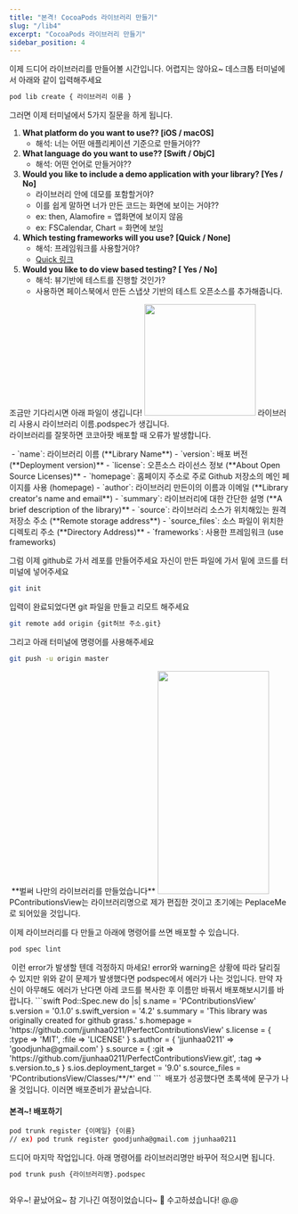 ```yaml
---
title: "본격! CocoaPods 라이브러리 만들기"
slug: "/lib4"
excerpt: "CocoaPods 라이브러리 만들기"
sidebar_position: 4
---
```

이제 드디어 라이브러리를 만들어볼 시간입니다. 어렵지는 않아요~
데스크톱 터미널에서 아래와 같이 입력해주세요
```bash
pod lib create { 라이브러리 이름 }
```

그러면 이제 터미널에서 5가지 질문을 하게 됩니다.
<img src="https://i.imghippo.com/files/frEyD1722911096.png" alt="" border="0"/>
1. **What platform do you want to use?? [iOS / macOS]**
    - 해석: 너는 어떤 애플리케이션 기준으로 만들거야??
2. **What language do you want to use?? [Swift / ObjC]**
    - 해석: 어떤 언어로 만들거야??
3. **Would you like to include a demo application with your library? [Yes / No]**
    - 라이브러리 안에 데모를 포함할거야?
    - 이를 쉽게 말하면 너가 만든 코드는 화면에 보이는 거야??
    - ex: then, Alamofire = 앱화면에 보이지 않음
    - ex: FSCalendar, Chart = 화면에 보임
4. **Which testing frameworks will you use? [Quick / None]**
    - 해석: 프레임워크를 사용할거야?
    - [Quick 링크](https://github.com/Quick/Quick)
5. **Would you like to do view based testing? [ Yes / No]**
    - 해석: 뷰기반에 테스트를 진행할 것인가?
    - 사용하면 페이스북에서 만든 스냅샷 기반의 테스트 오픈소스를 추가해줍니다.

조금만 기다리시면 아래 파일이 생깁니다!
<img src="https://i.imghippo.com/files/ogzOy1722911730.png" alt="" border="0" width="200" height="200"/>
라이브러리 사용시  라이브러리 이름.podspec가 생깁니다. <br/>
라이브러리를 잘못하면 코코아팟 배포할 때 오류가 발생합니다.

<img src="https://i.imghippo.com/files/cTnqz1722912589.png" alt="" border="0"/>
- `name`: 라이브러리 이름 (**Library Name**)
- `version`: 배포 버전 (**Deployment version)**
- `license`: 오픈소스 라이선스 정보 (**About Open Source Licenses)**
- `homepage`: 홈페이지 주소로 주로 Github 저장소의 메인 페이지를 사용 (homepage)
- `author`: 라이브러리 만든이의 이름과 이메일 (**Library creator's name and email**)
- `summary`: 라이브러리에 대한 간단한 설명 (**A brief description of the library)**
- `source`: 라이브러리 소스가 위치해있는 원격 저장소 주소 (**Remote storage address**)
- `source_files`: 소스 파일이 위치한 디렉토리 주소 (**Directory Address)**
- `frameworks`: 사용한 프레임워크 (use frameworks)

그럼 이제 github로 가서 레포를 만들어주세요
자신이 만든 파일에 가서 밑에 코드를 터미널에 넣어주세요
```bash
git init
```
입력이 완료되었다면 git 파일을 만들고 리모트 해주세요
```bash
git remote add origin {git허브 주소.git}
```
그리고 아래 터미널에 명령어를 사용해주세요
```bash
git push -u origin master
```

<img src="https://i.imghippo.com/files/JHaLh1722913264.png" alt="" border="0"/>
**벌써 나만의 라이브러리를 만들었습니다**

<img src="https://i.imghippo.com/files/FM0Jv1722913371.png" alt="" border="0" width="200" height="400"/>
PContributionsView는 라이브러리명으로 제가 편집한 것이고 초기에는 PeplaceMe로 되어있을 것입니다.

이제 라이브러리를 다 만들고 아래에 명령어를 쓰면 배포할 수 있습니다.
```bash
pod spec lint
```

<img src="https://i.imghippo.com/files/AnUL31722913832.png" alt="" border="0"/>
이런 error가 발생할 텐데 걱정하지 마세요! error와 warning은 상황에 따라 달리질 수 있지만 위와 같이 문제가 발생했다면 podspec에서 에러가 나는 것입니다.
만약 자신이 아무해도 에러가 난다면 아레 코드를 복사한 후 이름만 바꿔서 배포해보시기를 바랍니다.
```swift
Pod::Spec.new do |s|
    s.name = 'PContributionsView'
    s.version = '0.1.0'
    s.swift_version = '4.2'
    s.summary = 'This library was originally created for github grass.'
    s.homepage = 'https://github.com/jjunhaa0211/PerfectContributionsView'
    s.license = { :type => 'MIT', :file => 'LICENSE' }
    s.author = { 'jjunhaa0211' => 'goodjunha@gmail.com' }
    s.source = { :git => 'https://github.com/jjunhaa0211/PerfectContributionsView.git', :tag => s.version.to_s }
    s.ios.deployment_target = '9.0'
    s.source_files = 'PContributionsView/Classes/**/*'
end
```

<img src="https://i.imghippo.com/files/5qn1K1722914027.png" alt="" border="0"/>
배포가 성공했다면 초록색에 문구가 나올 것입니다. 이러면 배포준비가 끝났습니다.

#### 본격~! 배포하기
```bash
pod trunk register {이메일} {이름}
// ex) pod trunk register goodjunha@gmail.com jjunhaa0211
```

드디어 마지막 작업입니다. 
아래 명령어를 라이브러리명만 바꾸어 적으시면 됩니다.
```bash
pod trunk push {라이브러리명}.podspec
```
<img src="https://i.imghippo.com/files/5ADx31722914222.png" alt="" border="0"/>

와우~! 끝났어요~ 참 기나긴 여정이었습니다~ 🫨
수고하셨습니다! @.@
